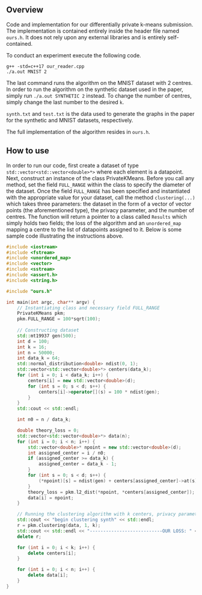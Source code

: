 ## Overview

Code and implementation for our differentially private k-means submission. The implementation is contained entirely inside the header file named `ours.h`. It does not rely upon any external libraries and is entirely self-contained.

To conduct an experiment execute the following code.
```
g++ -std=c++17 our_reader.cpp
./a.out MNIST 2
```

The last command runs the algorithm on the MNIST dataset with 2 centres. In order to run the algorithm on the synthetic dataset used in the paper, simply run `./a.out SYNTHETIC 2` instead. To change the number of centres, simply change the last number to the desired `k`. 

`synth.txt` and `test.txt` is the data used to generate the graphs in the paper for the synthetic and MNIST datasets, respectively.

The full implementation of the algorithm resides in `ours.h`.

## How to use
In order to run our code, first create a dataset of type `std::vector<std::vector<double>*>` where each element is a datapoint. Next, construct an instance of the class PrivateKMeans. Before you call any method, set the field `FULL_RANGE` within the class to specify the diameter of the dataset. Once the field `FULL_RANGE` has been specified and instantiated with the appropriate value for your dataset, call the method `clustering(...)` which takes three parameters: the dataset in the form of a vector of vector points (the aforementioned type), the privacy parameter, and the number of centres. The function will return a pointer to a class called `Results` which simply holds two fields; the loss of the algorithm and an `unordered_map` mapping a centre to the list of datapoints assigned to it. Below is some sample code illustrating the instructions above.

```C++
#include <iostream>
#include <fstream>
#include <unordered_map>
#include <vector>
#include <sstream>
#include <assert.h>
#include <string.h>

#include "ours.h"

int main(int argc, char** argv) {
    // Instantiating class and necessary field FULL_RANGE
    PrivateKMeans pkm;
    pkm.FULL_RANGE = 100*sqrt(100);
    
    // Constructing dataset
    std::mt19937 gen(500);
    int d = 100;
    int k = 16;
    int n = 50000;
    int data_k = 64;
    std::normal_distribution<double> ndist(0, 1);
    std::vector<std::vector<double>*> centers(data_k);
    for (int i = 0; i < data_k; i++) {
        centers[i] = new std::vector<double>(d);
        for (int s = 0; s < d; s++) {
            centers[i]->operator[](s) = 100 * ndist(gen);
        }
    }
    std::cout << std::endl;

    int n0 = n / data_k;

    double theory_loss = 0;
    std::vector<std::vector<double>*> data(n);
    for (int i = 0; i < n; i++) {
        std::vector<double>* npoint = new std::vector<double>(d);
        int assigned_center = i / n0;
        if (assigned_center >= data_k) {
            assigned_center = data_k - 1;
        }
        for (int s = 0; s < d; s++) {
            (*npoint)[s] = ndist(gen) + centers[assigned_center]->at(s);
        }
        theory_loss = pkm.l2_dist(*npoint, *centers[assigned_center]);
        data[i] = npoint;
    }

    // Running the clustering algorithm with k centers, privacy parameter 1, and on the dataset data.
    std::cout << "begin clustering synth" << std::endl;
    r = pkm.clustering(data, 1, k);
    std::cout << std::endl << "---------------------------OUR LOSS: " << r->loss << std::endl;
    delete r;

    for (int i = 0; i < k; i++) {
        delete centers[i];
    }

    for (int i = 0; i < n; i++) {
        delete data[i];
    }
}
```
